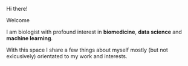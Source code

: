 Hi there!

Welcome

I am biologist with profound interest in **biomedicine**, **data science** and **machine learning**.

With this space I share a few things about myself mostly (but not exlcusively) orientated to my work and interests.
